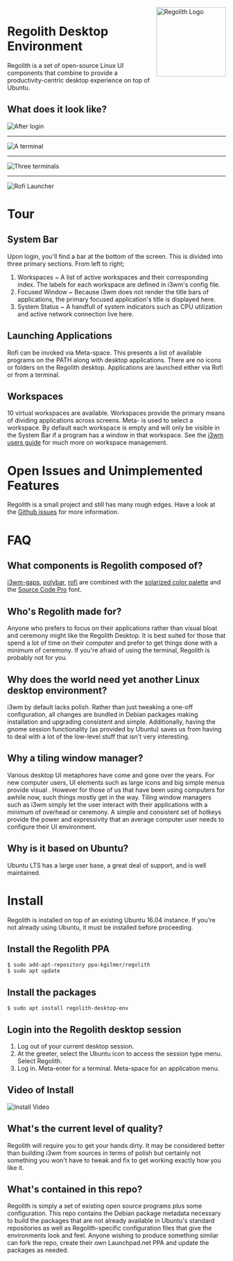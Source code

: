 <img align="right" width="160" height="160" title="Regolith Logo" src="./assets/logo-icon.png">

# Regolith Desktop Environment

Regolith is a set of open-source Linux UI components that combine to provide a productivity-centric desktop experience on top of Ubuntu.  

## What does it look like?

![After login](assets/screenshot-empty.png?raw=true "After login.")

---

![A terminal](assets/screenshot-terminal.png?raw=true "A single terminal (stterm)")

---

![Three terminals](assets/screenshot-terminal-3.png?raw=true "Regolith uses i3wm for window management, a tiling window manager that frees the user from micromanaging window layouts.")

---

![Rofi Launcher](assets/screenshot-rofi.png?raw=true "Rofi is the program launcher for launching applications quickly without taking up any screen space.")


# Tour

## System Bar

Upon login, you'll find a bar at the bottom of the screen.  This is divided into three primary sections.  From left to right;

1. Workspaces ~ A list of active workspaces and their corresponding index.  The labels for each workspace are defined in i3wm's config file.
2. Focused Window ~ Because i3wm does not render the title bars of applications, the primary focused application's title is displayed here.
3. System Status ~ A handfull of system indicators such as CPU utilization and active network connection live here.

## Launching Applications

Rofi can be invoked via Meta-space.  This presents a list of available programs on the PATH along with desktop applications.  There are no icons or folders on the Regolith desktop.  Applications are launched either via Rofi or from a terminal.

## Workspaces

10 virtual workspaces are available.  Workspaces provide the primary means of dividing applications across screens.  Meta-<number key> is used to select a workspace.  By default each workspace is empty and will only be visible in the System Bar if a program has a window in that workspace.  See the [i3wm users guide](https://i3wm.org/docs/userguide.html#_using_i3) for much more on workspace management.

# Open Issues and Unimplemented Features

Regolith is a small project and still has many rough edges.  Have a look at the [Github issues](https://github.com/kgilmer/Regolith-Desktop-Environment/issues) for more information.

# FAQ

## What components is Regolith composed of?

[i3wm-gaps](https://github.com/Airblader/i3), [polybar](https://github.com/jaagr/polybar), [rofi](https://github.com/DaveDavenport/rofi) are combined with the [solarized color palette](http://ethanschoonover.com/solarized) and the [Source Code Pro](https://github.com/adobe-fonts/source-code-pro) font.

## Who's Regolith made for?

Anyone who prefers to focus on their applications rather than visual bloat and ceremony might like the Regolith Desktop.  It is best suited for those that spend a lot of time on their computer and prefer to get things done with a minimum of ceremony.  If you're afraid of using the terminal, Regolith is probably not for you.

## Why does the world need yet another Linux desktop environment?

i3wm by default lacks polish.  Rather than just tweaking a one-off configuration, all changes are bundled in Debian packages making installation and upgrading consistent and simple.  Additionally, having the gnome session functionality (as provided by Ubuntu) saves us from having to deal with a lot of the low-level stuff that isn't very interesting.

## Why a tiling window manager?

Various desktop UI metaphores have come and gone over the years.  For new computer users, UI elements such as large icons and big simple menus provide visual .  However for those of us that have been using computers for awhile now, such things mostly get in the way.  Tiling window managers such as i3wm simply let the user interact with their applications with a minimum of overhead or ceremony.  A simple and consistent set of hotkeys provide the power and expressivity that an average computer user needs to configure their UI environment.

## Why is it based on Ubuntu?

Ubuntu LTS has a large user base, a great deal of support, and is well maintained.

# Install

Regolith is installed on top of an existing Ubuntu 16.04 instance.  If you're not already using Ubuntu, it must be installed before proceeding.

## Install the Regolith PPA

```
$ sudo add-apt-repository ppa:kgilmer/regolith
$ sudo apt update
```

## Install the packages

```
$ sudo apt install regolith-desktop-env
```

## Login into the Regolith desktop session

1. Log out of your current desktop session.
2. At the greeter, select the Ubuntu icon to access the session type menu.  Select Regolith.
3. Log in.  Meta-enter for a terminal.  Meta-space for an application menu.

## Video of Install

![Install Video](https://github.com/kgilmer/Regolith-Desktop-Environment/raw/master/assets/regolith-install.gif)



## What's the current level of quality?

Regolith will require you to get your hands dirty.  It may be considered better than building i3wm from sources in terms of polish but certainly not something you won't have to tweak and fix to get working exactly how you like it. 

## What's contained in this repo?

Regolith is simply a set of existing open source programs plus some configuration.  This repo contains the Debian package metadata necessary to build the packages that are not already available in Ubuntu's standard repositories as well as Regolith-specific configuration files that give the environments look and feel.  Anyone wishing to produce something similar can fork the repo, create their own Launchpad.net PPA and update the packages as needed.
